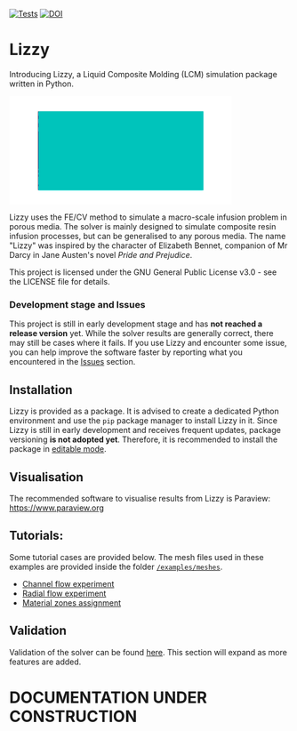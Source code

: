 <!--
Copyright 2025-2025 Simone Bancora, Paris Mulye

This program is free software: you can redistribute it and/or modify it under the terms of the GNU General Public License as published by the Free Software Foundation, either version 3 of the License, or (at your option) any later version.
This program is distributed in the hope that it will be useful, but WITHOUT ANY WARRANTY; without even the implied warranty of MERCHANTABILITY or FITNESS FOR A PARTICULAR PURPOSE. See the GNU General Public License for more details.
You should have received a copy of the GNU General Public License along with this program. If not, see <https://www.gnu.org/licenses/>.
-->

[![Tests](https://github.com/simonebancora/Lizzy/actions/workflows/tests.yaml/badge.svg)](https://github.com/simonebancora/Lizzy/actions/workflows/tests.yaml)
[![DOI](https://zenodo.org/badge/954238467.svg)](https://doi.org/10.5281/zenodo.15110049)

# Lizzy
Introducing Lizzy, a Liquid Composite Molding (LCM) simulation package written in Python.

<div style="display: flex; justify-content: left;">
<img src="docs/images/lizzy_logo_alpha_80.gif" alt="Lizzy logo" width="400">
</div>

Lizzy uses the FE/CV method to simulate a macro-scale infusion problem in porous media. The solver is mainly designed to simulate composite resin infusion processes, but can be generalised to any porous media.
The name "Lizzy" was inspired by the character of Elizabeth Bennet, companion of Mr Darcy in Jane Austen's novel _Pride and Prejudice_.

This project is licensed under the GNU General Public License v3.0 - see the LICENSE file for details.

### Development stage and Issues
This project is still in early development stage and has **not reached a release version** yet.
While the solver results are generally correct, there may still be cases where it fails.
If you use Lizzy and encounter some issue, you can help improve the software faster by reporting what you encountered in the [Issues](https://github.com/simonebancora/Lizzy/issues) section.

## Installation
Lizzy is provided as a package.
It is advised to create a dedicated Python environment and use the `pip` package manager to install Lizzy in it.
Since Lizzy is still in early development and receives frequent updates, package versioning **is not adopted yet**.
Therefore, it is recommended to install the package in [editable mode](https://packaging.python.org/en/latest/guides/distributing-packages-using-setuptools/#working-in-development-mode).

## Visualisation
The recommended software to visualise results from Lizzy is Paraview:
https://www.paraview.org

## Tutorials:
Some tutorial cases are provided below. The mesh files used in these examples are provided inside the folder [`/examples/meshes`](./examples/meshes). 

- [Channel flow experiment](docs/github/tutorials/rect.md)
- [Radial flow experiment](docs/github/tutorials/radial_aniso.md)
- [Material zones assignment](docs/github/tutorials/triforce.md)


## Validation
Validation of the solver can be found [here](docs/github/validation.md). This section will expand as more features are added.

# DOCUMENTATION UNDER CONSTRUCTION